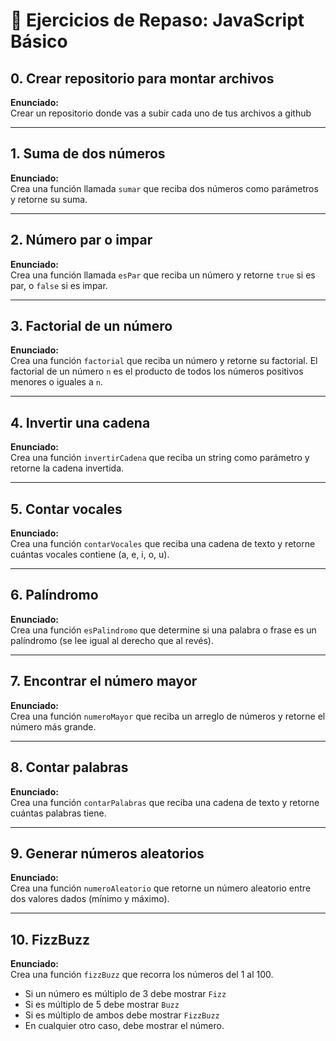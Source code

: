 # 🧠 Ejercicios de Repaso: JavaScript Básico


## 0. Crear repositorio para montar archivos

**Enunciado:**  
Crear un repositorio donde vas a subir cada uno de tus archivos a github

---

## 1. Suma de dos números

**Enunciado:**  
Crea una función llamada `sumar` que reciba dos números como parámetros y retorne su suma.


---

## 2. Número par o impar

**Enunciado:**  
Crea una función llamada `esPar` que reciba un número y retorne `true` si es par, o `false` si es impar.


---

## 3. Factorial de un número

**Enunciado:**  
Crea una función `factorial` que reciba un número y retorne su factorial. El factorial de un número `n` es el producto de todos los números positivos menores o iguales a `n`.


---

## 4. Invertir una cadena

**Enunciado:**  
Crea una función `invertirCadena` que reciba un string como parámetro y retorne la cadena invertida.


---

## 5. Contar vocales

**Enunciado:**  
Crea una función `contarVocales` que reciba una cadena de texto y retorne cuántas vocales contiene (a, e, i, o, u).


---

## 6. Palíndromo

**Enunciado:**  
Crea una función `esPalindromo` que determine si una palabra o frase es un palíndromo (se lee igual al derecho que al revés).

---

## 7. Encontrar el número mayor

**Enunciado:**  
Crea una función `numeroMayor` que reciba un arreglo de números y retorne el número más grande.


---

## 8. Contar palabras

**Enunciado:**  
Crea una función `contarPalabras` que reciba una cadena de texto y retorne cuántas palabras tiene.


---

## 9. Generar números aleatorios

**Enunciado:**  
Crea una función `numeroAleatorio` que retorne un número aleatorio entre dos valores dados (mínimo y máximo).


---

## 10. FizzBuzz

**Enunciado:**  
Crea una función `fizzBuzz` que recorra los números del 1 al 100.  
- Si un número es múltiplo de 3 debe mostrar `Fizz`  
- Si es múltiplo de 5 debe mostrar `Buzz`  
- Si es múltiplo de ambos debe mostrar `FizzBuzz`  
- En cualquier otro caso, debe mostrar el número.

